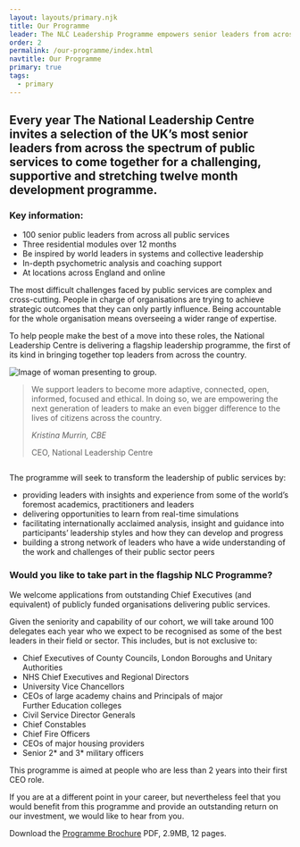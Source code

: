 ```yaml
---
layout: layouts/primary.njk
title: Our Programme
leader: The NLC Leadership Programme empowers senior leaders from across the public sector to work together to realise their potential.
order: 2
permalink: /our-programme/index.html
navtitle: Our Programme
primary: true
tags:
  - primary
---
```


<div class="leader-bar">
	<div class="container container--sm">
		<h2 class="large-body-text no-margin leader-bar__text">Every year The National Leadership Centre invites a selection of the UK&rsquo;s most senior leaders from across the spectrum of public services to come together for a challenging, supportive and stretching twelve month development programme.</h2>
	</div>
</div>

<div class="image-centralised-text-block">
	<div class="image-centralised-text-block__image" style="background-image: url('/static/img/hands.jpg');"></div>
	<div class="image-centralised-text-block__text">
		<div class="image-centralised-text-block__text__internal">
			<h3 class="h4-style bold">Key information:</h3>
			<div class="header-highlight">
				<ul class="h3-style">
					<li>100 senior public leaders from across all public services</li>
					<li>Three residential modules over 12 months</li>
					<li>Be inspired by world leaders in systems and collective leadership</li>
					<li>In-depth psychometric analysis and coaching support</li>
					<li>At locations across England and online</li>
				</ul>
			</div>
		</div>
	</div>
</div>

<div class="container container--sm dbl-vertical-padding">

The most difficult challenges faced by public services are complex and cross-cutting. People in charge of organisations are trying to achieve strategic outcomes that they can only partly influence. Being accountable for the whole organisation means overseeing a wider range of expertise.

To help people make the best of a move into these roles, the National Leadership Centre is delivering a flagship leadership programme, the first of its kind in bringing together top leaders from across the country.

</div>

<div class="image-quote-block">
	<div class="container container--wide container--two-col">
		<div class="column">
			<img class="media-full-width" src="../../static/img/presenting.png" alt="Image of woman presenting to group."/>
		</div>
		<div class="column column--card">
			<blockquote class="image-quote-block__card">
				<p class="large-body-text image-quote-block__quote">We support leaders to become more adaptive, connected, open, informed, focused and ethical. In doing so, we are empowering the next generation of leaders to make an even bigger difference to the lives of citizens across the country.</p>
				<footer>
					<cite class="h4-style bold no-margin">Kristina Murrin, CBE</cite>
					<p class="no-margin">CEO, National Leadership Centre</p>
				</footer>
			</blockquote>
		</div>
	</div>
</div>

<div class="container container--sm dbl-vertical-padding">

The programme will seek to transform the leadership of public services by:

- providing leaders with insights and experience from some of the world’s foremost academics, practitioners and leaders
- delivering opportunities to learn from real-time simulations
- facilitating internationally acclaimed analysis, insight and guidance into participants’ leadership styles and how they can develop and progress
- building a strong network of leaders who have a wide understanding of the work and challenges of their public sector peers

### **Would you like to take part in the flagship NLC Programme?**

We welcome applications from outstanding Chief Executives (and equivalent) of publicly funded organisations delivering public services.

Given the seniority and capability of our cohort, we will take around 100 delegates each year who we expect to be recognised as some of the best leaders in their field or sector. This includes, but is not exclusive to:

- Chief Executives of County Councils, London Boroughs and Unitary Authorities
- NHS Chief Executives and Regional Directors
- University Vice Chancellors
- CEOs of large academy chains and Principals of major Further Education colleges
- Civil Service Director Generals
- Chief Constables
- Chief Fire Officers
- CEOs of major housing providers
- Senior 2* and 3* military officers

This programme is aimed at people who are less than 2 years into their first CEO role.

If you are at a different point in your career, but nevertheless feel that you would benefit from this programme and provide an outstanding return on our investment, we would like to hear from you.

Download the [Programme Brochure](/static/nlc-programme-brochure.pdf) PDF, 2.9MB, 12 pages.

</div>
